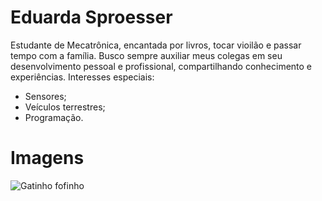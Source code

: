# Eduarda Sproesser
Estudante de Mecatrônica, encantada por livros, tocar vioilão e passar tempo com a família. Busco sempre auxiliar meus colegas em seu desenvolvimento pessoal e profissional, compartilhando conhecimento e experiências.
Interesses especiais:
 - Sensores;
 - Veículos terrestres;
 - Programação.
 
 # Imagens
 ![Gatinho fofinho](https://www.google.com/url?sa=i&url=https%3A%2F%2Fwww.megacurioso.com.br%2Festilo-de-vida%2F117211-21-fotos-dos-gatos-mais-fofos-ja-vistos-para-alegrar-o-fim-de-ano.htm&psig=AOvVaw0qRrEsPVwMUUlgs8PRGgiU&ust=1668357432551000&source=images&cd=vfe&ved=0CAwQjRxqFwoTCOiC6vKJqfsCFQAAAAAdAAAAABAE)

